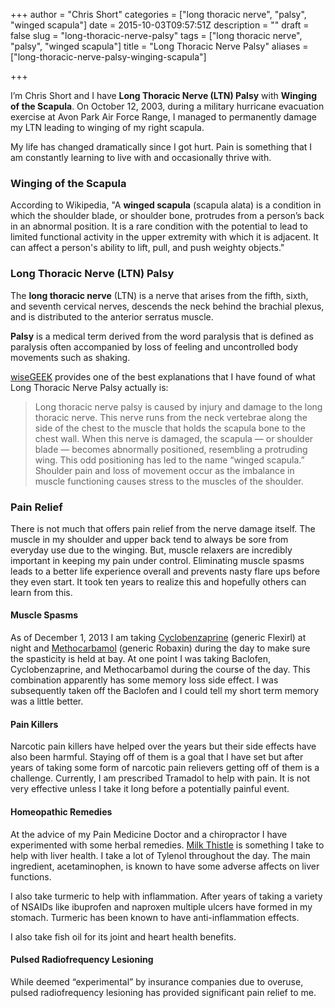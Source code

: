 +++
author = "Chris Short"
categories = ["long thoracic nerve", "palsy", "winged scapula"]
date = 2015-10-03T09:57:51Z
description = ""
draft = false
slug = "long-thoracic-nerve-palsy"
tags = ["long thoracic nerve", "palsy", "winged scapula"]
title = "Long Thoracic Nerve Palsy"
aliases = ["long-thoracic-nerve-palsy-winging-scapula"]

+++

I’m Chris Short and I have **Long Thoracic Nerve (LTN) Palsy** with **Winging of the Scapula**. On October 12, 2003, during a military hurricane evacuation exercise at Avon Park Air Force Range, I managed to permanently damage my LTN leading to winging of my right scapula.

<script async src="//pagead2.googlesyndication.com/pagead/js/adsbygoogle.js"></script>
<!-- chrisshort.net Responsive -->
<ins class="adsbygoogle"
     style="display:block"
     data-ad-client="ca-pub-8972983586873269"
     data-ad-slot="1297095894"
     data-ad-format="auto"></ins>
<script>
   (adsbygoogle = window.adsbygoogle || []).push({});
</script>

My life has changed dramatically since I got hurt. Pain is something that I am constantly learning to live with and occasionally thrive with.

### Winging of the Scapula

According to Wikipedia, "A **winged scapula** (scapula alata) is a condition in which the shoulder blade, or shoulder bone, protrudes from a person’s back in an abnormal position. It is a rare condition with the potential to lead to limited functional activity in the upper extremity with which it is adjacent. It can affect a person's ability to lift, pull, and push weighty objects."

### Long Thoracic Nerve (LTN) Palsy

The **long thoracic nerve** (LTN) is a nerve that arises from the fifth, sixth, and seventh cervical nerves, descends the neck behind the brachial plexus, and is distributed to the anterior serratus muscle.

**Palsy** is a medical term derived from the word paralysis that is defined as paralysis often accompanied by loss of feeling and uncontrolled body movements such as shaking.

[wiseGEEK](http://www.wisegeek.com/what-is-long-thoracic-nerve-palsy.htm) provides one of the best explanations that I have found of what Long Thoracic Nerve Palsy actually is:

> Long thoracic nerve palsy is caused by injury and damage to the long thoracic nerve. This nerve runs from the neck vertebrae along the side of the chest to the muscle that holds the scapula bone to the chest wall. When this nerve is damaged, the scapula — or shoulder blade — becomes abnormally positioned, resembling a protruding wing. This odd positioning has led to the name “winged scapula.” Shoulder pain and loss of movement occur as the imbalance in muscle functioning causes stress to the muscles of the shoulder.

### Pain Relief

There is not much that offers pain relief from the nerve damage itself.  The muscle in my shoulder and upper back tend to always be sore from everyday use due to the winging. But, muscle relaxers are incredibly important in keeping my pain under control. Eliminating muscle spasms leads to a better life experience overall and prevents nasty flare ups before they even start. It took ten years to realize this and hopefully others can learn from this.

<script async src="//pagead2.googlesyndication.com/pagead/js/adsbygoogle.js"></script>
<!-- chrisshort.net Responsive -->
<ins class="adsbygoogle"
     style="display:block"
     data-ad-client="ca-pub-8972983586873269"
     data-ad-slot="1297095894"
     data-ad-format="auto"></ins>
<script>
   (adsbygoogle = window.adsbygoogle || []).push({});
</script>

#### Muscle Spasms

As of December 1, 2013 I am taking [Cyclobenzaprine](https://en.m.wikipedia.org/wiki/Cyclobenzaprine) (generic Flexirl) at night and [Methocarbamol](https://en.wikipedia.org/wiki/Methocarbamol) (generic Robaxin) during the day to make sure the spasticity is held at bay. At one point I was taking Baclofen, Cyclobenzaprine, and Methocarbamol during the course of the day. This combination apparently has some memory loss side effect. I was subsequently taken off the Baclofen and I could tell my short term memory was a little better.

#### Pain Killers

Narcotic pain killers have helped over the years but their side effects have also been harmful. Staying off of them is a goal that I have set but after years of taking some form of narcotic pain relievers getting off of them is a challenge. Currently, I am prescribed Tramadol to help with pain. It is not very effective unless I take it long before a potentially painful event.

#### Homeopathic Remedies

At the advice of my Pain Medicine Doctor and a chiropractor I have experimented with some herbal remedies. [Milk Thistle](https://en.m.wikipedia.org/wiki/Silybum_marianum) is something I take to help with liver health. I take a lot of Tylenol throughout the day. The main ingredient, acetaminophen, is known to have some adverse affects on liver functions.

I also take turmeric to help with inflammation. After years of taking a variety of NSAIDs like ibuprofen and naproxen multiple ulcers have formed in my stomach. Turmeric has been known to have anti-inflammation effects.

I also take fish oil for its joint and heart health benefits. 

#### Pulsed Radiofrequency Lesioning

While deemed “experimental” by insurance companies due to overuse, pulsed radiofrequency lesioning has provided significant pain relief to me.